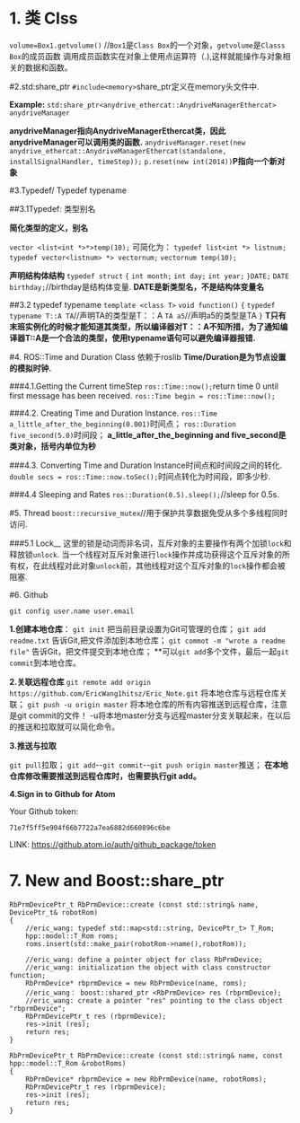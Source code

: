 # 1. 类 Clss
`volume=Box1.getvolume()`
//`Box1`是`Class Box`的一个对象，`getvolume`是`Classs Box`的成员函数
调用成员函数实在对象上使用点运算符（.),这样就能操作与对象相关的数据和函数。

#2.std:share_ptr
`#include<memory>`share_ptr定义在memory头文件中.

**Example:**
`std:share_ptr<anydrive_ethercat::AnydriveManagerEthercat> anydriveManager`

**anydriveManager指向AnydriveManagerEthercat类，因此anydriveManager可以调用类的函数.**
`anydriveManager.reset(new anydrive_ethercat::AnydriveManagerEthercat(standalone, installSignalHandler, timeStep));`
`p.reset(new int(2014))`**P指向一个新对象**

#3.Typedef/  Typedef typename

##3.1Typedef: 类型别名

**简化类型的定义，别名**

`vector <list<int *>*>temp(10);`
可简化为：
`typedef list<int *> listnum;`
`typedef vector<listnum> *> vectornum;`
`vectornum temp(10);`

**声明结构体结构**
`typedef struct`
`{`
  `int month;`
  `int day;`
  `int year;`
  `}DATE;`
`DATE birthday;`//birthday是结构体变量.
**DATE是新类型名，不是结构体变量名**

##3.2 typedef typename
`template <class T>`
`void function()`
`{`
  `typedef typename T::A TA`//声明TA的类型是T：：A
  `TA a5`//声明a5的类型是TA
  `}`
**T只有末班实例化的时候才能知道其类型，所以编译器对T：：A不知所措，为了通知编译器T::A是一个合法的类型，使用typename语句可以避免编译器报错.**

#4. ROS::Time and Duration Class 依赖于roslib
**Time/Duration是为节点设置的模拟时钟.**

###4.1.Getting the Current timeStep
`ros::Time::now();`return time 0 until first message has been received.
`ros::Time begin = ros::Time::now();`

###4.2. Creating Time and Duration Instance.
`ros::Time a_little_after_the_beginning(0.001)`时间点；
`ros::Duration five_second(5.0)`时间段；
**a_little_after_the_beginning and five_second是类对象，括号内单位为秒**

###4.3. Converting Time and Duration Instance时间点和时间段之间的转化.
`double secs = ros::Time::now.toSec();`时间点转化为时间段，即多少秒.

###4.4 Sleeping and Rates
`ros::Duration(0.5).sleep();`//sleep for 0.5s.

#5. Thread
`boost::recursive_mutex`//用于保护共享数据免受从多个多线程同时访问.

###5.1 Lock__
这里的锁是动词而非名词，互斥对象的主要操作有两个加锁`lock`和释放锁`unlock`.
当一个线程对互斥对象进行`lock`操作并成功获得这个互斥对象的所有权，在此线程对此对象`unlock`前，其他线程对这个互斥对象的`lock`操作都会被阻塞.

#6. Github

`git config user.name user.email`

**1.创建本地仓库**：
`git init` 把当前目录设置为Git可管理的仓库；
`git add readme.txt` 告诉Git,把文件添加到本地仓库；
`git commot -m "wrote a readme file"` 告诉Git，把文件提交到本地仓库；
**可以`git add`多个文件，最后一起`git commit`到本地仓库。

**2.关联远程仓库**
`git remote add origin https://github.com/EricWang1hitsz/Eric_Note.git` 将本地仓库与远程仓库关联；
`git push -u origin master` 将本地仓库的所有内容推送到远程仓库，注意是git commit的文件！
<kdb>-u<kdb>将本地master分支与远程master分支关联起来，在以后的推送和拉取就可以简化命令。

**3.推送与拉取**

`git pull`拉取；
`git add`--`git commit`--`git push origin master`推送；
**在本地仓库修改需要推送到远程仓库时，也需要执行<kdb>git add<kdb>。**

**4.Sign in to Github for Atom**

Your Github token:

``71e7f5ff5e904f66b7722a7ea6882d660896c6be``

LINK: https://github.atom.io/auth/github_package/token

# 7. New and Boost::share_ptr

````
RbPrmDevicePtr_t RbPrmDevice::create (const std::string& name, DevicePtr_t& robotRom)
{
    //eric_wang: typedef std::map<std::string, DevicePtr_t> T_Rom;
    hpp::model::T_Rom roms;
    roms.insert(std::make_pair(robotRom->name(),robotRom));

    //eric_wang: define a pointer object for class RbPrmDevice;
    //eric_wang: initialization the object with class constructor function;
    RbPrmDevice* rbprmDevice = new RbPrmDevice(name, roms);
    //eric_wang： boost::shared_ptr <RbPrmDevice> res (rbprmDevice);
    //eric_wang: create a pointer "res" pointing to the class object "rbprmDevice";
    RbPrmDevicePtr_t res (rbprmDevice);
    res->init (res);
    return res;
}

RbPrmDevicePtr_t RbPrmDevice::create (const std::string& name, const hpp::model::T_Rom &robotRoms)
{
    RbPrmDevice* rbprmDevice = new RbPrmDevice(name, robotRoms);
    RbPrmDevicePtr_t res (rbprmDevice);
    res->init (res);
    return res;
}
````
